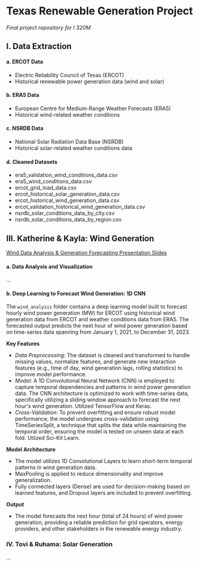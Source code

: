 # **Texas Renewable Generation Project**
*Final project repository for I 320M*

## **I. Data Extraction**

#### a. ERCOT Data
- Electric Reliability Council of Texas (ERCOT)
- Historical renewable power generation data (wind and solar)

#### b. ERA5 Data
- European Centre for Medium-Range Weather Forecasts (ERA5)
- Historical wind-related weather conditions

#### c. NSRDB Data
- National Solar Radiation Data Base (NSRDB)
- Historical solar-related weather conditions data

#### d. Cleaned Datasets
- era5_validation_wind_conditions_data.csv
- era5_wind_conditions_data.csv
- ercot_grid_load_data.csv
- ercot_historical_solar_generation_data.csv
- ercot_historical_wind_generation_data.csv
- ercot_validation_historical_wind_generation_data.csv
- nsrdb_solar_conditions_data_by_city.csv
- nsrdb_solar_conditions_data_by_region.csv

## **III. Katherine & Kayla: Wind Generation**

[Wind Data Analysis & Generation Forecasting Presentation Slides](https://docs.google.com/presentation/d/1TK-kIXhdPX2I4-8dliGmBrolojeLi4EfbT6sDtHG04s/edit?usp=sharing)

#### a. Data Analysis and Visualization
...
#### b. Deep Learning to Forecast Wind Generation: 1D CNN
The `wind_analysis` folder contains a deep learning model built to forecast hourly wind power generation (MW) for ERCOT using historical wind generation data from ERCOT and weather conditions data from ERA5. The forecasted output predicts the next hour of wind power generation based on time-series data spanning from January 1, 2021, to December 31, 2023.

**Key Features**
- *Data Preprocessing:* The dataset is cleaned and transformed to handle missing values, normalize features, and generate new interaction features (e.g., time of day, wind generation lags, rolling statistics) to improve model performance.
- *Model:* A 1D Convolutional Neural Network (CNN) is employed to capture temporal dependencies and patterns in wind power generation data. The CNN architecture is optimized to work with time-series data, specifically utilizing a sliding window approach to forecast the next hour's wind generation. Utilized TensorFlow and Keras. 
- *Cross-Validation:* To prevent overfitting and ensure robust model performance, the model undergoes cross-validation using TimeSeriesSplit, a technique that splits the data while maintaining the temporal order, ensuring the model is tested on unseen data at each fold. Utlized Sci-Kit Learn. 

**Model Architecture**
- The model utilizes 1D Convolutional Layers to learn short-term temporal patterns in wind generation data.
- MaxPooling is applied to reduce dimensionality and improve generalization.
- Fully connected layers (Dense) are used for decision-making based on learned features, and Dropout layers are included to prevent overfitting.

**Output**
- The model forecasts the next hour (total of 24 hours) of wind power generation, providing a reliable prediction for grid operators, energy providers, and other stakeholders in the renewable energy industry.

### IV. Tovi & Ruhama: Solar Generation
...
